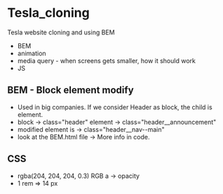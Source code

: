 # Tesla_cloning
Tesla website cloning and using BEM

- BEM
- animation 
- media query - when screens gets smaller, how it should work
- JS


## BEM - Block element modify

- Used in big companies. If we consider Header as block, the child is element. 
- block -> class="header" element -> class="header__announcement"
- modified element is -> class="header__nav--main"
- look at the BEM.html file -> More info in code.

## CSS

- rgba(204, 204, 204, 0.3) RGB a -> opacity
- 1 rem => 14 px